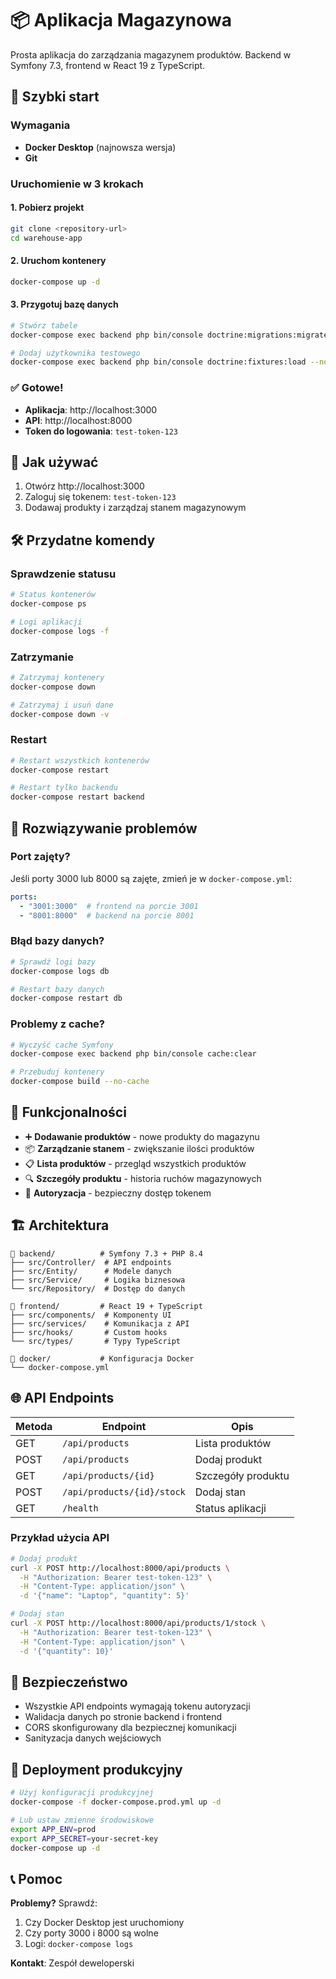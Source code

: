 # 📦 Aplikacja Magazynowa

Prosta aplikacja do zarządzania magazynem produktów. Backend w Symfony 7.3, frontend w React 19 z TypeScript.

## 🚀 Szybki start

### Wymagania
- **Docker Desktop** (najnowsza wersja)
- **Git**

### Uruchomienie w 3 krokach

#### 1. Pobierz projekt
```bash
git clone <repository-url>
cd warehouse-app
```

#### 2. Uruchom kontenery
```bash
docker-compose up -d
```

#### 3. Przygotuj bazę danych
```bash
# Stwórz tabele
docker-compose exec backend php bin/console doctrine:migrations:migrate --no-interaction

# Dodaj użytkownika testowego
docker-compose exec backend php bin/console doctrine:fixtures:load --no-interaction
```

### ✅ Gotowe!

- **Aplikacja**: http://localhost:3000
- **API**: http://localhost:8000
- **Token do logowania**: `test-token-123`

## 🎯 Jak używać

1. Otwórz http://localhost:3000
2. Zaloguj się tokenem: `test-token-123`
3. Dodawaj produkty i zarządzaj stanem magazynowym

## 🛠 Przydatne komendy

### Sprawdzenie statusu
```bash
# Status kontenerów
docker-compose ps

# Logi aplikacji
docker-compose logs -f
```

### Zatrzymanie
```bash
# Zatrzymaj kontenery
docker-compose down

# Zatrzymaj i usuń dane
docker-compose down -v
```

### Restart
```bash
# Restart wszystkich kontenerów
docker-compose restart

# Restart tylko backendu
docker-compose restart backend
```

## 🔧 Rozwiązywanie problemów

### Port zajęty?
Jeśli porty 3000 lub 8000 są zajęte, zmień je w `docker-compose.yml`:
```yaml
ports:
  - "3001:3000"  # frontend na porcie 3001
  - "8001:8000"  # backend na porcie 8001
```

### Błąd bazy danych?
```bash
# Sprawdź logi bazy
docker-compose logs db

# Restart bazy danych
docker-compose restart db
```

### Problemy z cache?
```bash
# Wyczyść cache Symfony
docker-compose exec backend php bin/console cache:clear

# Przebuduj kontenery
docker-compose build --no-cache
```

## 📱 Funkcjonalności

- ➕ **Dodawanie produktów** - nowe produkty do magazynu
- 📦 **Zarządzanie stanem** - zwiększanie ilości produktów
- 📋 **Lista produktów** - przegląd wszystkich produktów
- 🔍 **Szczegóły produktu** - historia ruchów magazynowych
- 🔐 **Autoryzacja** - bezpieczny dostęp tokenem

## 🏗 Architektura

```
📁 backend/          # Symfony 7.3 + PHP 8.4
├── src/Controller/  # API endpoints
├── src/Entity/      # Modele danych
├── src/Service/     # Logika biznesowa
└── src/Repository/  # Dostęp do danych

📁 frontend/         # React 19 + TypeScript
├── src/components/  # Komponenty UI
├── src/services/    # Komunikacja z API
├── src/hooks/       # Custom hooks
└── src/types/       # Typy TypeScript

📁 docker/           # Konfiguracja Docker
└── docker-compose.yml
```

## 🌐 API Endpoints

| Metoda | Endpoint | Opis |
|--------|----------|------|
| GET | `/api/products` | Lista produktów |
| POST | `/api/products` | Dodaj produkt |
| GET | `/api/products/{id}` | Szczegóły produktu |
| POST | `/api/products/{id}/stock` | Dodaj stan |
| GET | `/health` | Status aplikacji |

### Przykład użycia API
```bash
# Dodaj produkt
curl -X POST http://localhost:8000/api/products \
  -H "Authorization: Bearer test-token-123" \
  -H "Content-Type: application/json" \
  -d '{"name": "Laptop", "quantity": 5}'

# Dodaj stan
curl -X POST http://localhost:8000/api/products/1/stock \
  -H "Authorization: Bearer test-token-123" \
  -H "Content-Type: application/json" \
  -d '{"quantity": 10}'
```

## 🔐 Bezpieczeństwo

- Wszystkie API endpoints wymagają tokenu autoryzacji
- Walidacja danych po stronie backend i frontend
- CORS skonfigurowany dla bezpiecznej komunikacji
- Sanityzacja danych wejściowych

## 🚀 Deployment produkcyjny

```bash
# Użyj konfiguracji produkcyjnej
docker-compose -f docker-compose.prod.yml up -d

# Lub ustaw zmienne środowiskowe
export APP_ENV=prod
export APP_SECRET=your-secret-key
docker-compose up -d
```

## 📞 Pomoc

**Problemy?** Sprawdź:
1. Czy Docker Desktop jest uruchomiony
2. Czy porty 3000 i 8000 są wolne
3. Logi: `docker-compose logs`

**Kontakt**: Zespół deweloperski